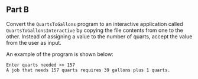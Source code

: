 ## Part B

Convert the `QuartsToGallons` program to an interactive application called `QuartsToGallonsInteractive` by copying the file contents from one to the other. Instead of assigning a value to the number of quarts, accept the value from the user as input.

An example of the program is shown below:

```
Enter quarts needed >> 157
A job that needs 157 quarts requires 39 gallons plus 1 quarts.
```
